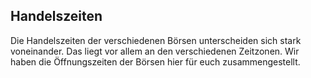 ## Handelszeiten
Die Handelszeiten der verschiedenen Börsen unterscheiden sich stark voneinander. Das liegt vor allem an den verschiedenen Zeitzonen. Wir haben die Öffnungszeiten der Börsen hier für euch zusammengestellt.

<script type="text/javascript" src="https://www.gstatic.com/charts/loader.js"></script>

<script type="text/javascript">
google.charts.load("current", {packages:["timeline"]});
google.charts.setOnLoadCallback(drawChart);
function drawChart() {

  var container = document.getElementById('handelszeiten');
  var chart = new google.visualization.Timeline(container);
  var dataTable = new google.visualization.DataTable();

  var today = new Date();
  today.setHours(0,0,0,0);

  dataTable.addColumn({ type: 'string', id: 'Börse' });
  dataTable.addColumn({ type: 'string', id: 'Name' });
  dataTable.addColumn({ type: 'date', id: 'Start' });
  dataTable.addColumn({ type: 'date', id: 'End' });

  dataTable.addRows([
    [ 'Australian Securities Exchange', 'ASX', new Date(0,0,0,1,0,0), new Date(0,0,0,7,0,0) ],
    [ 'Shanghai Stock Exchange', 'SSE', new Date(0,0,0,2,30,0), new Date(0,0,0,8,0,0) ],
    [ 'Hong Kong Stock Exchange', 'HKEX', new Date(0,0,0,2,30,0), new Date(0,0,0,5,0,0) ],
    [ 'Hong Kong Stock Exchange', 'HKEX', new Date(0,0,0,6,0,0), new Date(0,0,0,9,0,0) ],
    [ 'Lang & Schwarz', 'LUS', new Date(0,0,0,7,30,0),  new Date(0,0,0,23,0,0) ],
    [ 'Tradegate', 'TRADEGATE', new Date(0,0,0,8,0,0),  new Date(0,0,0,22,0,0) ],
    [ 'Xetra', 'IBIS', new Date(0,0,0,9,0,0),  new Date(0,0,0,17,30,0) ],
    [ 'London Stock Exchange', 'LSE', new Date(0,0,0,9,0,0), new Date(0,0,0,17,30,0) ],
    [ 'New York Stock Exchange', 'NYSE', new Date(0,0,0,15,30,0), new Date(0,0,0,22,0,0) ],
    [ 'Nasdaq', 'NASDAQ', new Date(0,0,0,15,30,0), new Date(0,0,0,22,0,0) ]]);

  var options = {
    timeline: { singleColor: '#288c6c' },
    hAxis: { format: 'HH:mm' },
    backgroundColor: '#fff' 
  };

  chart.draw(dataTable, options);
}

</script>

<div id="handelszeiten" style="height:420px;"></div>

<script type="text/javascript">
google.charts.load("current", {packages:["timeline"]});
google.charts.setOnLoadCallback(drawChart);
function drawChart() {

  var container = document.getElementById('wochenendhandel');
  var chart = new google.visualization.Timeline(container);
  var dataTable = new google.visualization.DataTable();
  dataTable.addColumn({ type: 'string', id: 'Börse' });
  dataTable.addColumn({ type: 'string', id: 'Name' });
  dataTable.addColumn({ type: 'date', id: 'Start' });
  dataTable.addColumn({ type: 'date', id: 'End' });
  dataTable.addRows([
    [ 'Lang & Schwarz Samstag', 'LUS', new Date(0,0,0,10,0,0),  new Date(0,0,0,13,0,0) ],
    [ 'Lang & Schwarz Sonntag', 'LUS', new Date(0,0,0,17,0,0),  new Date(0,0,0,19,0,0) ]]);

  var options = {
    timeline: { singleColor: '#288c6c' },
    hAxis: { format: 'HH:mm' },
    backgroundColor: '#fff'
  };

  chart.draw(dataTable, options);

}

</script>

<div id="wochenendhandel" style="height:130px;"></div>
